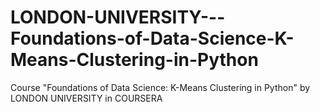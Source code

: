 # LONDON-UNIVERSITY---Foundations-of-Data-Science-K-Means-Clustering-in-Python
 Course "Foundations of Data Science: K-Means Clustering in Python" by LONDON UNIVERSITY in COURSERA
